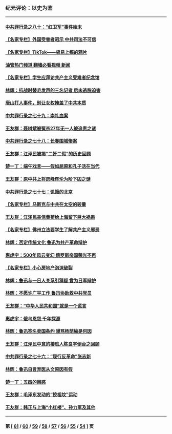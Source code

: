 ### 纪元评论：以史为鉴
---
#### [中共罪行录之八十：“红卫军”事件始末](../../pages/nsc1028/n13769101.md?07010330) 
#### [【名家专栏】外国受害者昭示 中共司法不可信](../../pages/nsc1028/n13767326.md?07010330) 
#### [【名家专栏】TikTok——极易上瘾的鸦片](../../pages/nsc1028/n13766769.md?07010330) 
#### [油管热门频道 翻墙必看视频 新闻](ok?07010330)
#### [【名家专栏】学生应拜访共产主义受难者纪念馆](../../pages/nsc1028/n13762812.md?07010330) 
#### [林辉：抗战时替毛发声的三名记者 后未逃脱迫害](../../pages/nsc1028/n13761727.md?07010330) 
#### [唐山打人事件，别让女权掩盖了中共本质](../../pages/nsc1028/n13757588.md?07010330) 
#### [中共罪行录之七十九：崇礼血案](../../pages/nsc1028/n13757521.md?07010330) 
#### [王友群：聂树斌被冤杀27年无一人被追责之谜](../../pages/nsc1028/n13757410.md?07010330) 
#### [中共罪行录之七十八：长春围城惨案](../../pages/nsc1028/n13753340.md?07010330) 
#### [王友群：江泽民被揭“二奸二假”的历史回顾](../../pages/nsc1028/n13752541.md?07010330) 
#### [楚一丁：端午戏言——假如屈原和孔子活在当代](../../pages/nsc1028/n13751814.md?07010330) 
#### [王友群：原中共上将房峰辉沦为阶下囚之谜](../../pages/nsc1028/n13746271.md?07010330) 
#### [中共罪行录之七十七：饥饿的北京](../../pages/nsc1028/n13742533.md?07010330) 
#### [【名家专栏】马斯克与中共在太空的较量](../../pages/nsc1028/n13741595.md?07010330) 
#### [王友群：江泽民亲信黄菊给上海留下巨大祸患](../../pages/nsc1028/n13738097.md?07010330) 
#### [【名家专栏】佛州立法要学生了解共产主义邪恶](../../pages/nsc1028/n13739214.md?07010330) 
#### [林辉：否定传统文化 鲁迅为共产革命辩护](../../pages/nsc1028/n13738481.md?07010330) 
#### [惠虎宇：500年风云变幻 俄罗斯帝国荣光不再](../../pages/nsc1028/n13738652.md?07010330) 
#### [【名家专栏】小心房地产泡沫破裂](../../pages/nsc1028/n13736895.md?07010330) 
#### [林辉：鲁迅与一日人关系引猜疑 曾为日军辩护](../../pages/nsc1028/n13736182.md?07010330) 
#### [林辉：不愿许广平工作 鲁迅协助救中共党员](../../pages/nsc1028/n13732075.md?07010330) 
#### [王友群：“中华人民共和国”就是一个谎言](../../pages/nsc1028/n13729052.md?07010330) 
#### [惠虎宇：俄乌恩怨 千年探源](../../pages/nsc1028/n13727306.md?07010330) 
#### [林辉：鲁迅签名卖国条约 谩骂杨荫榆是何因](../../pages/nsc1028/n13728824.md?07010330) 
#### [王友群：江泽民中意的接班人陈良宇倒台之回顾](../../pages/nsc1028/n13727137.md?07010330) 
#### [中共罪行录之七十六：“现行反革命”张志新](../../pages/nsc1028/n13726926.md?07010330) 
#### [林辉：鲁迅自言弃医从文原因有假](../../pages/nsc1028/n13727240.md?07010330) 
#### [楚一丁：五四的困惑](../../pages/nsc1028/n13725250.md?07010330) 
#### [王友群：毛泽东发动的“挖祖坟”运动](../../pages/nsc1028/n13723639.md?07010330) 
#### [王友群：韩正与上海“小红楼”、孙力军及其他](../../pages/nsc1028/n13719454.md?07010330) 

---
#### 第 [ [61](./61.md?07010330) / [60](./60.md?07010330) / [59](./59.md?07010330) / [58](./58.md?07010330) / [57](./57.md?07010330) / [56](./56.md?07010330) / [55](./55.md?07010330) / [54](./54.md?07010330) ] 页
